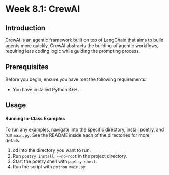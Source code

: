 # Week 8.1: CrewAI

## Introduction
CrewAI is an agentic framework built on top of LangChain that aims to build agents more quickly. CrewAI abstracts the building of agentic workflows, requiring less coding logic while guiding the prompting process.

## Prerequisites
Before you begin, ensure you have met the following requirements:
- You have installed Python 3.6+.

## Usage

#### Running In-Class Examples
To run any examples, navigate into the specific directory, install poetry, and run `main.py`. See the README inside each of the directories for more details.

1. cd into the directory you want to run.
2. Run `poetry install --no-root` in the project directory.
3. Start the poetry shell with `poetry shell`.
4. Run the script with `python main.py`.

